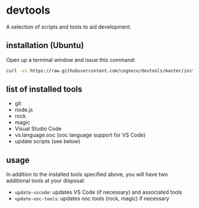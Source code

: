 # devtools
A selection of scripts and tools to aid development.

## installation (Ubuntu)
Open up a terminal window and issue this command:
```bash
curl -vs https://raw.githubusercontent.com/cogneco/devtools/master/install > install-devtools && chmod 755 install-devtools && ./install-devtools && wait; rm install-devtools
```

## list of installed tools
* git
* node.js
* rock
* magic
* Visual Studio Code
* vs.language.ooc (ooc language support for VS Code)
* update scripts (see below)

## usage
In addition to the installed tools specified above, you will have two additional tools at your disposal:
* ```update-vscode```: updates VS Code (if necessary) and associated tools
* ```update-ooc-tools```: updates ooc tools (rock, magic) if necessary
